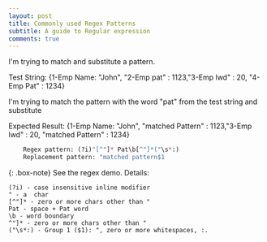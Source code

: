 ```yaml
---
layout: post
title: Commonly used Regex Patterns
subtitle: A guide to Regular expression
comments: true
---
```


I'm trying to match and substitute a pattern.

Test String: {1-Emp Name: "John", "2-Emp pat" : 1123,"3-Emp lwd" : 20, "4-Emp Pat" : 1234}

I'm trying to match the pattern with the word "pat" from the test string and substitute

Expected Result: {1-Emp Name: "John", "matched Pattern" : 1123,"3-Emp lwd" : 20, "matched Pattern" : 1234}


```python
	Regex pattern: (?i)"[^"]* Pat\b[^"]*("\s*:)
	Replacement pattern: "matched pattern$1
```

{: .box-note}
See the regex demo. Details:

```
(?i) - case insensitive inline modifier
" - a  char
[^"]* - zero or more chars other than "
Pat - space + Pat word
\b - word boundary
^"]* - zero or more chars other than "
("\s*:) - Group 1 ($1): ", zero or more whitespaces, :.
```

